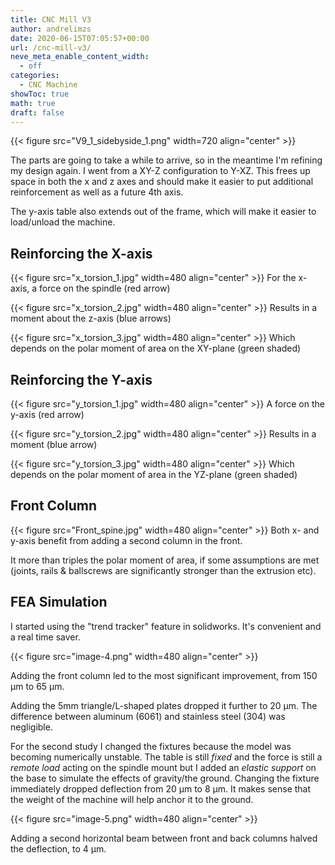 ```yaml
---
title: CNC Mill V3
author: andrelimzs
date: 2020-06-15T07:05:57+00:00
url: /cnc-mill-v3/
neve_meta_enable_content_width:
  - off
categories:
  - CNC Machine
showToc: true
math: true
draft: false
---
```


{{< figure src="V9_1_sidebyside_1.png" width=720 align="center" >}}

The parts are going to take a while to arrive, so in the meantime I'm refining my design again. I went from a XY-Z configuration to Y-XZ. This frees up space in both the x and z axes and should make it easier to put additional reinforcement as well as a future 4th axis.

The y-axis table also extends out of the frame, which will make it easier to load/unload the machine.

## Reinforcing the X-axis

{{< figure src="x_torsion_1.jpg" width=480 align="center" >}}
For the x-axis, a force on the spindle (red arrow)

{{< figure src="x_torsion_2.jpg" width=480 align="center" >}}
Results in a moment about the z-axis (blue arrows)

{{< figure src="x_torsion_3.jpg" width=480 align="center" >}}
Which depends on the polar moment of area on the XY-plane (green shaded)

## Reinforcing the Y-axis

{{< figure src="y_torsion_1.jpg" width=480 align="center" >}}
A force on the y-axis (red arrow)

{{< figure src="y_torsion_2.jpg" width=480 align="center" >}}
Results in a moment (blue arrow)

{{< figure src="y_torsion_3.jpg" width=480 align="center" >}}
Which depends on the polar moment of area in the YZ-plane (green shaded)

## Front Column

{{< figure src="Front_spine.jpg" width=480 align="center" >}}
Both x- and y-axis benefit from adding a second column in the front.

It more than triples the polar moment of area, if some assumptions are met (joints, rails & ballscrews are significantly stronger than the extrusion etc).

## FEA Simulation

I started using the "trend tracker" feature in solidworks. It's convenient and a real time saver.

{{< figure src="image-4.png" width=480 align="center" >}}

Adding the front column led to the most significant improvement, from 150 μm to 65 μm.

Adding the 5mm triangle/L-shaped plates dropped it further to 20 μm. The difference between aluminum (6061) and stainless steel (304) was negligible.

For the second study I changed the fixtures because the model was becoming numerically unstable. The table is still _fixed_ and the force is still a _remote load_ acting on the spindle mount but I added an _elastic support_ on the base to simulate the effects of gravity/the ground.
Changing the fixture immediately dropped deflection from 20 μm to 8 μm. It makes sense that the weight of the machine will help anchor it to the ground.

{{< figure src="image-5.png" width=480 align="center" >}}

Adding a second horizontal beam between front and back columns halved the deflection, to 4 μm.